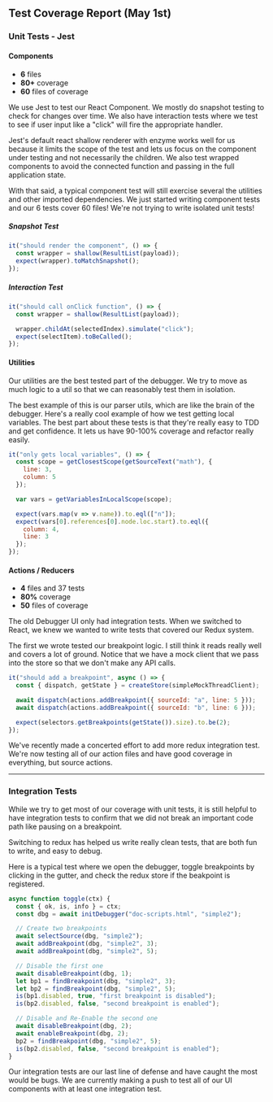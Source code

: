 ## Test Coverage Report (May 1st)

### Unit Tests - Jest

#### Components

* **6** files
* **80+** coverage
* **60** files of coverage

We use Jest to test our React Component. We mostly do snapshot testing to
check for changes over time. We also have interaction tests where we test to see
if user input like a "click" will fire the appropriate handler.

Jest's default react shallow renderer with enzyme works well for us because it
limits the scope of the test and lets us focus on the component under testing and
not necessarily the children. We also test wrapped components to avoid the connected function and passing in the full application state.

With that said, a typical component test will still exercise several the utilities
and other imported dependencies. We just started writing component tests and our 6 tests
cover 60 files! We're not trying to write isolated unit tests!


##### Snapshot Test

```js
it("should render the component", () => {
  const wrapper = shallow(ResultList(payload));
  expect(wrapper).toMatchSnapshot();
});
```

##### Interaction Test

```js
it("should call onClick function", () => {
  const wrapper = shallow(ResultList(payload));

  wrapper.childAt(selectedIndex).simulate("click");
  expect(selectItem).toBeCalled();
});
```

#### Utilities

Our utilities are the best tested part of the debugger. We try to move as much
logic to a util so that we can reasonably test them in isolation.

The best example of this is our parser utils, which are like the brain of the
debugger. Here's a really cool example of how we test getting local variables.
The best part about these tests is that they're really easy to TDD and get
confidence. It lets us have 90-100% coverage and refactor really easily.

```js
it("only gets local variables", () => {
  const scope = getClosestScope(getSourceText("math"), {
    line: 3,
    column: 5
  });

  var vars = getVariablesInLocalScope(scope);

  expect(vars.map(v => v.name)).to.eql(["n"]);
  expect(vars[0].references[0].node.loc.start).to.eql({
    column: 4,
    line: 3
  });
});
```

#### Actions / Reducers

* **4** files and 37 tests
* **80%** coverage
* **50** files of coverage

The old Debugger UI only had integration tests. When we switched to React, we
knew we wanted to write tests that covered our Redux system.

The first we wrote tested our breakpoint logic. I still think it reads really
well and covers a lot of ground. Notice that we have a mock client that we pass
into the store so that we don't make any API calls.

```js
it("should add a breakpoint", async () => {
  const { dispatch, getState } = createStore(simpleMockThreadClient);

  await dispatch(actions.addBreakpoint({ sourceId: "a", line: 5 }));
  await dispatch(actions.addBreakpoint({ sourceId: "b", line: 6 }));

  expect(selectors.getBreakpoints(getState()).size).to.be(2);
});
```

We've recently made a concerted effort to add more redux integration test.
We're now testing all of our action files and have good coverage in everything,
but source actions.

---

### Integration Tests

While we try to get most of our coverage with unit tests, it is still helpful
to have integration tests to confirm that we did not break an important code path
like pausing on a breakpoint.

Switching to redux has helped us write really clean tests,
that are both fun to write, and easy to debug.

Here is a typical test where we open the debugger, toggle breakpoints by clicking in the gutter, and check the redux store if the beakpoint is registered.

```js
async function toggle(ctx) {
  const { ok, is, info } = ctx;
  const dbg = await initDebugger("doc-scripts.html", "simple2");

  // Create two breakpoints
  await selectSource(dbg, "simple2");
  await addBreakpoint(dbg, "simple2", 3);
  await addBreakpoint(dbg, "simple2", 5);

  // Disable the first one
  await disableBreakpoint(dbg, 1);
  let bp1 = findBreakpoint(dbg, "simple2", 3);
  let bp2 = findBreakpoint(dbg, "simple2", 5);
  is(bp1.disabled, true, "first breakpoint is disabled");
  is(bp2.disabled, false, "second breakpoint is enabled");

  // Disable and Re-Enable the second one
  await disableBreakpoint(dbg, 2);
  await enableBreakpoint(dbg, 2);
  bp2 = findBreakpoint(dbg, "simple2", 5);
  is(bp2.disabled, false, "second breakpoint is enabled");
}
```

Our integration tests are our last line of defense and
have caught the most would be bugs. We are currently making a push to test
all of our UI components with at least one integration test.

